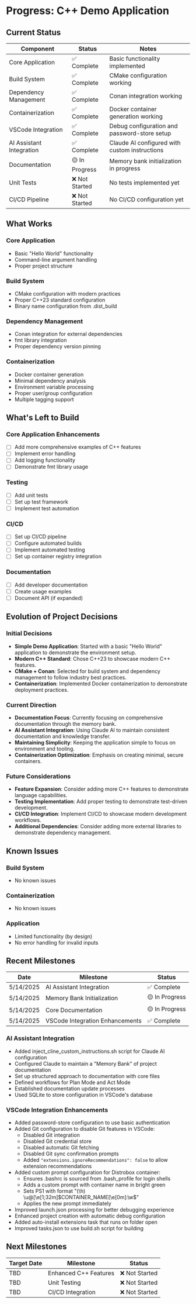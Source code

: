 # Progress: C++ Demo Application

## Current Status

| Component | Status | Notes |
|-----------|--------|-------|
| Core Application | ✅ Complete | Basic functionality implemented |
| Build System | ✅ Complete | CMake configuration working |
| Dependency Management | ✅ Complete | Conan integration working |
| Containerization | ✅ Complete | Docker container generation working |
| VSCode Integration | ✅ Complete | Debug configuration and password-store setup |
| AI Assistant Integration | ✅ Complete | Claude AI configured with custom instructions |
| Documentation | 🟡 In Progress | Memory bank initialization in progress |
| Unit Tests | ❌ Not Started | No tests implemented yet |
| CI/CD Pipeline | ❌ Not Started | No CI/CD configuration yet |

## What Works

### Core Application
- Basic "Hello World" functionality
- Command-line argument handling
- Proper project structure

### Build System
- CMake configuration with modern practices
- Proper C++23 standard configuration
- Binary name configuration from .dist_build

### Dependency Management
- Conan integration for external dependencies
- fmt library integration
- Proper dependency version pinning

### Containerization
- Docker container generation
- Minimal dependency analysis
- Environment variable processing
- Proper user/group configuration
- Multiple tagging support

## What's Left to Build

### Core Application Enhancements
- [ ] Add more comprehensive examples of C++ features
- [ ] Implement error handling
- [ ] Add logging functionality
- [ ] Demonstrate fmt library usage

### Testing
- [ ] Add unit tests
- [ ] Set up test framework
- [ ] Implement test automation

### CI/CD
- [ ] Set up CI/CD pipeline
- [ ] Configure automated builds
- [ ] Implement automated testing
- [ ] Set up container registry integration

### Documentation
- [ ] Add developer documentation
- [ ] Create usage examples
- [ ] Document API (if expanded)

## Evolution of Project Decisions

### Initial Decisions
- **Simple Demo Application**: Started with a basic "Hello World" application to demonstrate the environment setup.
- **Modern C++ Standard**: Chose C++23 to showcase modern C++ features.
- **CMake + Conan**: Selected for build system and dependency management to follow industry best practices.
- **Containerization**: Implemented Docker containerization to demonstrate deployment practices.

### Current Direction
- **Documentation Focus**: Currently focusing on comprehensive documentation through the memory bank.
- **AI Assistant Integration**: Using Claude AI to maintain consistent documentation and knowledge transfer.
- **Maintaining Simplicity**: Keeping the application simple to focus on environment and tooling.
- **Containerization Optimization**: Emphasis on creating minimal, secure containers.

### Future Considerations
- **Feature Expansion**: Consider adding more C++ features to demonstrate language capabilities.
- **Testing Implementation**: Add proper testing to demonstrate test-driven development.
- **CI/CD Integration**: Implement CI/CD to showcase modern development workflows.
- **Additional Dependencies**: Consider adding more external libraries to demonstrate dependency management.

## Known Issues

### Build System
- No known issues

### Containerization
- No known issues

### Application
- Limited functionality (by design)
- No error handling for invalid inputs

## Recent Milestones

| Date | Milestone | Status |
|------|-----------|--------|
| 5/14/2025 | AI Assistant Integration | ✅ Complete |
| 5/14/2025 | Memory Bank Initialization | 🟡 In Progress |
| 5/14/2025 | Core Documentation | 🟡 In Progress |
| 5/14/2025 | VSCode Integration Enhancements | ✅ Complete |

### AI Assistant Integration
- Added inject_cline_custom_instructions.sh script for Claude AI configuration
- Configured Claude to maintain a "Memory Bank" of project documentation
- Set up structured approach to documentation with core files
- Defined workflows for Plan Mode and Act Mode
- Established documentation update processes
- Used SQLite to store configuration in VSCode's database

### VSCode Integration Enhancements
- Added password-store configuration to use basic authentication
- Added Git configuration to disable Git features in VSCode:
  - Disabled Git integration
  - Disabled Git credential store
  - Disabled automatic Git fetching
  - Disabled Git sync confirmation prompts
  - Added `"extensions.ignoreRecommendations": false` to allow extension recommendations
- Added custom prompt configuration for Distrobox container:
  - Ensures .bashrc is sourced from .bash_profile for login shells
  - Adds a custom prompt with container name in bright green
  - Sets PS1 with format "(\h) \u@\[\e[1;32m\]$CONTAINER_NAME\[\e[0m\]:\w\$"
  - Applies the new prompt immediately
- Improved launch.json processing for better debugging experience
- Enhanced project creation with automatic debug configuration
- Added auto-install extensions task that runs on folder open
- Improved tasks.json to use build.sh script for building

## Next Milestones

| Target Date | Milestone | Status |
|-------------|-----------|--------|
| TBD | Enhanced C++ Features | ❌ Not Started |
| TBD | Unit Testing | ❌ Not Started |
| TBD | CI/CD Integration | ❌ Not Started |
